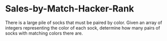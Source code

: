 # Sales-by-Match-Hacker-Rank
There is a large pile of socks that must be paired by color. Given an array of integers representing the color of each sock, determine how many pairs of socks with matching colors there are.
